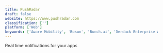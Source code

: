 ```yaml
---
title: PushRadar
draft: false 
website: https://www.pushradar.com
classification: ['']
platform: ['Web']
keywords: ['Aware Mobility', 'Bosun', 'Bunch.ai', 'Derdack Enterprise Alert', 'DeskAlerts', 'Fabric mobile app by Twitter', 'Fruji', 'Introduce', 'OnPage', 'One Call Now', 'Onsolve Mir3', 'Pusher Push Notifications API', 'Slack Notification for your App', 'Stream', 'Text Alerts', 'Tiny Stats', 'UsMeU']
---
```

Real time notifications for your apps